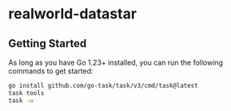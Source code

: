 # realworld-datastar

## Getting Started

As long as you have Go 1.23+ installed, you can run the following commands to get started:

```bash
go install github.com/go-task/task/v3/cmd/task@latest
task tools
task -w
```
